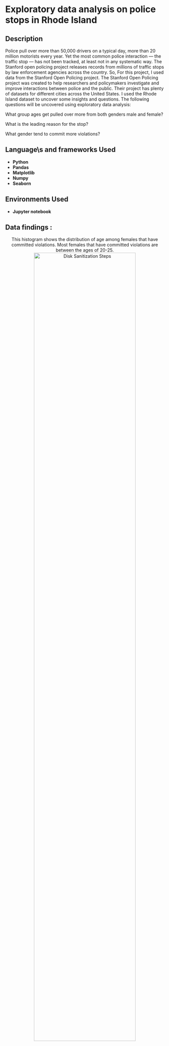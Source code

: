 <h1> Exploratory data analysis on police stops in Rhode Island </h1>


<h2>Description</h2>
Police pull over more than 50,000 drivers on a typical day, more than 20 million motorists every year. Yet the most common police interaction — the traffic stop — has not been tracked, at least not in any systematic way. The Stanford open policing project releases records from millions of traffic stops by law enforcement agencies across the country. So, For this project, I used data from the Stanford Open Policing project. The Stanford Open Policing project was created to help researchers and policymakers investigate and improve interactions between police and the public. Their project has plenty of datasets for different cities across the United States. I used the Rhode Island dataset to uncover some insights and questions. The following questions will be uncovered using exploratory data analysis:
<br />

What group ages get pulled over more from both genders male and female?

What is the leading reason for the stop?

What gender tend to commit more violations?
<br />



<h2>Language\s and frameworks Used</h2>

- <b>Python</b> 
- <b>Pandas</b>
- <b>Matplotlib</b>
- <b>Numpy</b>
- <b>Seaborn</b>  


<h2>Environments Used </h2>

- <b>Jupyter notebook </b> 

<h2>Data findings :</h2>

<p align="center">
This histogram shows the distribution of age among females that have committed violations. Most females that have committed violations are between the ages of 20-25. <br/>
<img src= "https://imgur.com/z4LlEp6.png" height="80%" width="80%" alt="Disk Sanitization Steps"/>
<br />
<br />
The following image shows the distribution of age among male drivers that have committed violations. The majority of male drivers are young between the ages of 20-25  <br/>
<img src="https://i.imgur.com/2iujcUJ.png" height="80%" width="80%" alt="Disk Sanitization Steps"/>
<br />
<br />
The barchart shows the violations that were committed by both genders. The most violation that was committed was speeding. Males tend to committ more violations than females across all the different types of violations. <br/>
<img src="https://i.imgur.com/KqgFWwq.png" height="80%" width="80%" alt="Disk Sanitization Steps"/>
